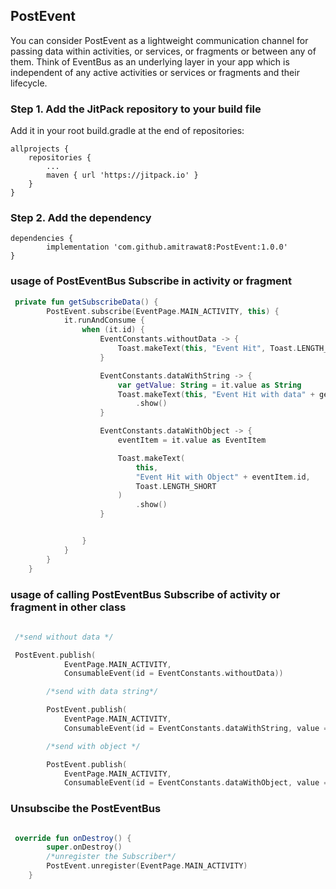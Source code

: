 ## PostEvent 
You can consider PostEvent as a lightweight communication channel for passing data within activities, or services, or fragments or between any of them. Think of EventBus as an underlying layer in your app which is independent of any active activities or services or fragments and their lifecycle.

### Step 1. Add the JitPack repository to your build file 
Add it in your root build.gradle at the end of repositories:

	allprojects {
		repositories {
			...
			maven { url 'https://jitpack.io' }
		}
	}




### Step 2. Add the dependency

	dependencies {
	        implementation 'com.github.amitrawat8:PostEvent:1.0.0'
	}
	
### usage of PostEventBus Subscribe in activity or fragment 

```kotlin
 private fun getSubscribeData() {
        PostEvent.subscribe(EventPage.MAIN_ACTIVITY, this) {
            it.runAndConsume {
                when (it.id) {
                    EventConstants.withoutData -> {
                        Toast.makeText(this, "Event Hit", Toast.LENGTH_SHORT).show()
                    }

                    EventConstants.dataWithString -> {
                        var getValue: String = it.value as String
                        Toast.makeText(this, "Event Hit with data" + getValue, Toast.LENGTH_SHORT)
                            .show()
                    }

                    EventConstants.dataWithObject -> {
                        eventItem = it.value as EventItem

                        Toast.makeText(
                            this,
                            "Event Hit with Object" + eventItem.id,
                            Toast.LENGTH_SHORT
                        )
                            .show()
                    }


                }
            }
        }
    }
```

### usage of calling PostEventBus Subscribe of activity or fragment in other class  

```kotlin
 
 /*send without data */

 PostEvent.publish(
            EventPage.MAIN_ACTIVITY,
            ConsumableEvent(id = EventConstants.withoutData))

        /*send with data string*/

        PostEvent.publish(
            EventPage.MAIN_ACTIVITY,
            ConsumableEvent(id = EventConstants.dataWithString, value = "hello"))

        /*send with object */

        PostEvent.publish(
            EventPage.MAIN_ACTIVITY,
            ConsumableEvent(id = EventConstants.dataWithObject, value = EventItem(1, 2)) )
```



### Unsubscibe the PostEventBus  

```kotlin

 override fun onDestroy() {
        super.onDestroy()
        /*unregister the Subscriber*/
        PostEvent.unregister(EventPage.MAIN_ACTIVITY)
    }
    
```    
